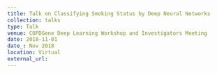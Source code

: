 ```yaml
---
title: Talk on Classifying Smoking Status by Deep Neural Networks
collection: talks
type: Talk
venue: COPDGene Deep Learning Workshop and Investigators Meeting
date: 2018-11-01
date_: Nov 2018
location: Virtual
external_url: 
---
```

